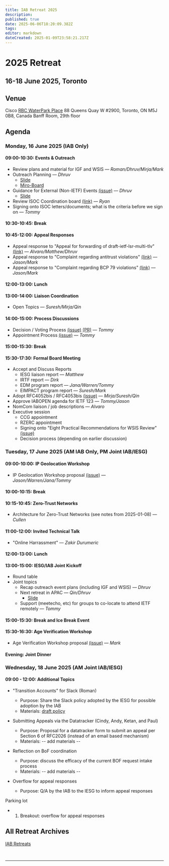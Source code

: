 ```yaml
---
title: IAB Retreat 2025
description: 
published: true
date: 2025-06-06T18:20:09.382Z
tags: 
editor: markdown
dateCreated: 2025-01-09T23:58:21.217Z
---
```


# 2025 Retreat

## 16-18 June 2025, Toronto



## Venue

Cisco
[RBC WaterPark Place](https://www.google.com/maps/place/RBC+WaterPark+Place/@43.6412316,-79.3806854,711m/data=!3m3!1e3!4b1!5s0x882b3757de085e91:0xc359f58994eb5f5!4m6!3m5!1s0x89d4cb2b39ecdfff:0x339b036765fc71b3!8m2!3d43.6412277!4d-79.3781051!16s%2Fg%2F11b6hs_351?entry=ttu&g_ep=EgoyMDI1MDIxMC4wIKXMDSoJLDEwMjExMjM0SAFQAw%3D%3D)
88 Queens Quay W #2900, 
Toronto, ON M5J 0B8, Canada
Banff Room, 29th floor

## Agenda

### Monday, 16 June 2025 (IAB Only)

#### 09:00-10:30: Events & Outreach

- Review plans and material for IGF and WSIS — *Roman/Dhruv/Mirja/Mark*
- Outreach Planning — *Dhruv* 
	- [Slide](https://docs.google.com/presentation/d/1mHATG1bplUOCj3cbvwa6ygSnyj_r8iFFigCLb0bKqTU/edit?usp=sharing) 
  - [Miro-Board](https://miro.com/app/board/uXjVNiPwtfs=/)
- Guidance for External (Non-IETF) Events [(issue)](https://github.com/intarchboard/responsibilities/issues/53) — *Dhruv*
	- [Slide](https://docs.google.com/presentation/d/1lwq-UB5jKMKv8dFxkB1S-dmlyEbn_5C3HhOgg54efMc/edit?usp=sharing)
- Review ISOC Coordination board [(link)](https://github.com/intarchboard/ISOC-coord-board/issues) — *Ryan*
- Signing onto ISOC letters/documents; what is the criteria before we sign on — *Tommy*

#### 10:30-10:45: Break

#### 10:45-12:00: Appeal Responses

- Appeal response to "Appeal for forwarding of draft-ietf-lsr-multi-tlv" [(link)](https://datatracker.ietf.org/group/iab/appeals/artifact/130)  — *Alvaro/Matthew/Dhruv*
- Appeal response to "Complaint regarding antitrust violations" [(link)](https://datatracker.ietf.org/group/iab/appeals/artifact/132)  — *Jason/Mark*
- Appeal response to "Complaint regarding BCP 79 violations" [(link)](https://datatracker.ietf.org/group/iab/appeals/artifact/135)  — *Jason/Mark*

#### 12:00-13:00: Lunch

#### 13:00-14:00: Liaison Coordination

- Open Topics — *Suresh/Mirja/Qin*

#### 14:00-15:00: Process Discussions

- Decision / Voting Process [(issue)](https://github.com/intarchboard/responsibilities/issues/2) [(PR)](https://github.com/ietf/wiki.ietf.org/pull/95) — *Tommy*
- Appointment Process [(issue)](https://github.com/intarchboard/responsibilities/issues/57) — *Tommy*

#### 15:00-15:30: Break

#### 15:30-17:30: Formal Board Meeting

- Accept and Discuss Reports
	- IESG liaison report — *Matthew*
  - IRTF report — *Dirk*
  - EDM program report — *Jana/Warren/Tommy*
  - EIMPACT program report — *Suresh/Mark*
- Adopt RFC4052bis / RFC4053bis [(issue)](https://github.com/intarchboard/responsibilities/issues/35) — *Mirja/Suresh/Qin*
- Approve IABOPEN agenda for IETF 123 — *Tommy/Jason*
- NomCom liaison / job descriptions — *Alvaro*
- Executive session
	- CCG appointment
	- RZERC appointment
  - Signing onto "Eight Practical Recommendations for WSIS Review" [(issue)](https://github.com/intarchboard/ISOC-coord-board/issues/13)
  - Decision process (depending on earlier discussion)

### Tuesday, 17 June 2025 (AM IAB Only, PM Joint IAB/IESG)

#### 09:00-10:00: IP Geolocation Workshop

- IP Geolocation Workshop proposal [(issue)](https://github.com/intarchboard/responsibilities/issues/26) — *Jason/Warren/Jana/Tommy*

#### 10:00-10:15: Break

#### 10:15-10:45: Zero-Trust Networks

- Architecture for Zero-Trust Networks (see notes from 2025-01-08)  — *Cullen*

#### 11:00-12:00: Invited Technical Talk

- "Online Harrassment" — *Zakir Durumeric*

#### 12:00-13:00: Lunch

#### 13:00-15:00: IESG/IAB Joint Kickoff

- Round table
- Joint topics
  - Recap outreach event plans (including IGF and WSIS) — *Dhruv*
  - Next retreat in APAC — *Qin/Dhruv*
  	- [Slide](https://docs.google.com/presentation/d/1_-dXuzyxLup9FfyHl_tl23ZjHBAO9cMG-NnEL6D0klw/edit?usp=sharing)
  - Support (meetecho, etc) for groups to co-locate to attend IETF remotely  — *Tommy*

#### 15:00-15:30: Break and Ice Break Event

#### 15:30-16:30: Age Verification Workshop

- Age Verification Workshop proposal [(issue)](https://github.com/intarchboard/responsibilities/issues/38) — *Mark*

#### Evening: Joint Dinner

### Wednesday, 18 June 2025 (AM Joint IAB/IESG)

#### 09:00 - 12:00: Additional Topics
* "Transition Accounts" for Slack (Roman)
  - Purpose: Share the Slack policy adopted by the IESG for possible adoption by the IAB
  - Materials: [draft policy](https://docs.google.com/document/d/1S8S9B2JCNsG3nAv08RAWHgJCn9LPBLVpe0ZfpsbeuSA/edit)

* Submitting Appeals via the Datatracker (Cindy, Andy, Ketan, and Paul) 
  - Purpose: Proposal for a datatracker form to submit an appeal per Section 6 of RFC2026 (instead of an email based mechanism)
  - Materials: -- add materials --

* Reflection on BoF coordination
  - Purpose: discuss the efficacy of the current BOF request intake process
  - Materials: -- add materials --

* Overflow for appeal responses
  - Purpose: Q/A by the IAB to the IESG to inform appeal responses

Parking lot
- 1. Breakout: overflow for appeal responses


 
## All Retreat Archives
[IAB Retreats](/group/iab/IAB_Retreats)

&nbsp;
&nbsp;
&nbsp;

---
